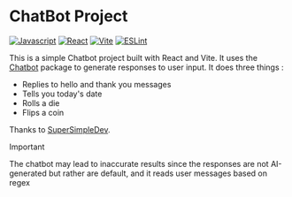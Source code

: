 # ChatBot Project


[![Javascript](https://img.shields.io/badge/JavaScript-323330?style=for-the-badge&logo=javascript&logoColor=F7DF1E)](https://www.javascript.com/)
[![React](https://img.shields.io/badge/React-20232A?style=for-the-badge&logo=react&logoColor=61DAFB)](https://reactjs.org/)
[![Vite](https://img.shields.io/badge/Vite-646CFF?style=for-the-badge&logo=vite&logoColor=FFD62B)](https://vitejs.dev/)
[![ESLint](https://img.shields.io/badge/ESLint-4BAA51?style=for-the-badge&logo=eslint&logoColor=white)](https://eslint.org/)

This is a simple Chatbot project built with React and Vite. It uses the [Chatbot](https://www.npmjs.com/package/supersimpledev) package to generate responses to user input. It does three things :
- Replies to hello and thank you messages
- Tells you today's date
- Rolls a die
- Flips a coin

Thanks to [SuperSimpleDev](https://github.com/SuperSimpleDev).

> [!IMPORTANT]
> The chatbot may lead to inaccurate results since the responses are not AI-generated but rather are default, and it 
> reads user messages based on regex


